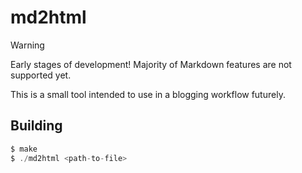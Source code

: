 # md2html
> [!WARNING]
> Early stages of development! Majority of Markdown features are not supported yet.

This is a small tool intended to use in a blogging workflow futurely. 

## Building
```c
$ make
$ ./md2html <path-to-file>
```
